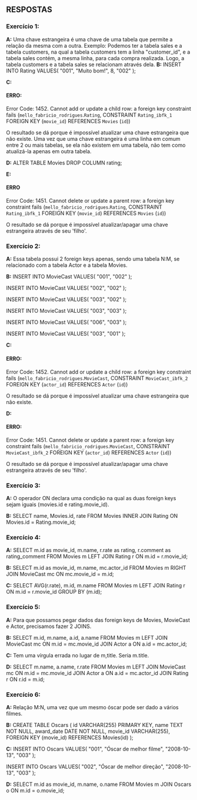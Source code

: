 ## RESPOSTAS

### Exercício 1:

**A:** Uma chave estrangeira é uma chave de uma tabela que permite a relação da mesma com a outra. Exemplo: Podemos ter a tabela sales e a tabela customers, na qual a tabela customers tem a linha "customer_id", e a tabela sales contém, a mesma linha, para cada compra realizada. Logo, a tabela customers e a tabela sales se relacionam através dela.
**B:**
INSERT INTO Rating
VALUES(
"001",
"Muito bom!",
8,
"002"
);

**C:**

#### ERRO:

Error Code: 1452. Cannot add or update a child row: a foreign key constraint fails (`mello_fabricio_rodrigues`.`Rating`, CONSTRAINT `Rating_ibfk_1` FOREIGN KEY (`movie_id`) REFERENCES `Movies` (`id`))

O resultado se dá porque é impossível atualizar uma chave estrangeira que não existe. Uma vez que uma chave estrangeira é uma linha em comum entre 2 ou mais tabelas, se ela não existem em uma tabela, não tem como atualizá-la apenas em outra tabela.

**D:**
ALTER TABLE Movies
DROP COLUMN rating;

**E:**

#### ERRO

Error Code: 1451. Cannot delete or update a parent row: a foreign key constraint fails (`mello_fabricio_rodrigues`.`Rating`, CONSTRAINT `Rating_ibfk_1` FOREIGN KEY (`movie_id`) REFERENCES `Movies` (`id`))

O resultado se dá porque é impossível atualizar/apagar uma chave estrangeira através de seu 'filho'.

### Exercício 2:

**A:**
Essa tabela possui 2 foreign keys apenas, sendo uma tabela N:M, se relacionado com a tabela Actor e a tabela Movies.

**B:**
INSERT INTO MovieCast
VALUES(
"001",
"002"
);

INSERT INTO MovieCast
VALUES(
"002",
"002"
);

INSERT INTO MovieCast
VALUES(
"003",
"002"
);

INSERT INTO MovieCast
VALUES(
"003",
"003"
);

INSERT INTO MovieCast
VALUES(
"006",
"003"
);

INSERT INTO MovieCast
VALUES(
"003",
"001"
);

**C:**

#### ERRO:

Error Code: 1452. Cannot add or update a child row: a foreign key constraint fails (`mello_fabricio_rodrigues`.`MovieCast`, CONSTRAINT `MovieCast_ibfk_2` FOREIGN KEY (`actor_id`) REFERENCES `Actor` (`id`))

O resultado se dá porque é impossível atualizar uma chave estrangeira que não existe.

**D:**

#### ERRO:

Error Code: 1451. Cannot delete or update a parent row: a foreign key constraint fails (`mello_fabricio_rodrigues`.`MovieCast`, CONSTRAINT `MovieCast_ibfk_2` FOREIGN KEY (`actor_id`) REFERENCES `Actor` (`id`))

O resultado se dá porque é impossível atualizar/apagar uma chave estrangeira através de seu 'filho'.

### Exercício 3:

**A:**
O operador ON declara uma condição na qual as duas foreign keys sejam iguais (movies.id e rating.movie_id).

**B:**
SELECT name, Movies.id, rate FROM Movies
INNER JOIN Rating ON Movies.id = Rating.movie_id;

### Exercício 4:

**A:**
SELECT m.id as movie_id, m.name, r.rate as rating, r.comment as rating_comment FROM Movies m
LEFT JOIN Rating r ON m.id = r.movie_id;

**B:**
SELECT m.id as movie_id, m.name, mc.actor_id FROM Movies m
RIGHT JOIN MovieCast mc ON mc.movie_id = m.id;

**C:**
SELECT AVG(r.rate), m.id, m.name FROM Movies m
LEFT JOIN Rating r ON m.id = r.movie_id
GROUP BY (m.id);

### Exercício 5:

**A:**
Para que possamos pegar dados das foreign keys de Movies, MovieCast e Actor, precisamos fazer 2 JOINS.

**B:**
SELECT m.id, m.name, a.id, a.name FROM Movies m
LEFT JOIN MovieCast mc ON m.id = mc.movie_id
JOIN Actor a ON a.id = mc.actor_id;

**C:**
Tem uma vírgula errada no lugar de m,title. Seria m.title.

**D:**
SELECT m.name, a.name, r.rate FROM Movies m
LEFT JOIN MovieCast mc ON m.id = mc.movie_id
JOIN Actor a ON a.id = mc.actor_id
JOIN Rating r ON r.id = m.id;

### Exercício 6:

**A:**
Relação M:N, uma vez que um mesmo óscar pode ser dado a vários filmes.

**B:**
CREATE TABLE Oscars (
id VARCHAR(255) PRIMARY KEY,
name TEXT NOT NULL,
award_date DATE NOT NULL,
movie_id VARCHAR(255),
FOREIGN KEY (movie_id) REFERENCES Movies(id)
);

**C:**
INSERT INTO Oscars
VALUES(
"001",
"Óscar de melhor filme",
"2008-10-13",
"003"
);

INSERT INTO Oscars
VALUES(
"002",
"Óscar de melhor direção",
"2008-10-13",
"003"
);

**D:**
SELECT m.id as movie_id, m.name, o.name FROM Movies m
JOIN Oscars o ON m.id = o.movie_id;
